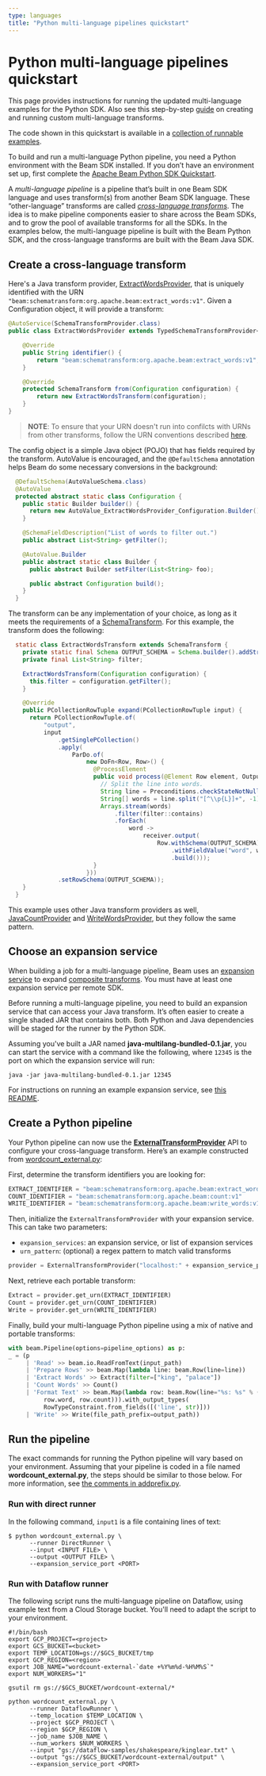 ```yaml
---
type: languages
title: "Python multi-language pipelines quickstart"
---
```

<!--
Licensed under the Apache License, Version 2.0 (the "License");
you may not use this file except in compliance with the License.
You may obtain a copy of the License at

http://www.apache.org/licenses/LICENSE-2.0

Unless required by applicable law or agreed to in writing, software
distributed under the License is distributed on an "AS IS" BASIS,
WITHOUT WARRANTIES OR CONDITIONS OF ANY KIND, either express or implied.
See the License for the specific language governing permissions and
limitations under the License.
-->

# Python multi-language pipelines quickstart

This page provides instructions for running the updated multi-language examples for the Python SDK. Also see this step-by-step [guide](python-custom-multi-language-pipelines-guide.md) on creating and running custom multi-language transforms.

The code shown in this quickstart is available in a [collection of runnable examples](https://github.com/apache/beam/tree/master/examples/multi-language).

To build and run a multi-language Python pipeline, you need a Python environment with the Beam SDK installed. If you don’t have an environment set up, first complete the [Apache Beam Python SDK Quickstart](/get-started/quickstart-py/).

A *multi-language pipeline* is a pipeline that’s built in one Beam SDK language and uses transform(s) from another Beam SDK language. These “other-language” transforms are called [*cross-language transforms*](../glossary.md#cross-language-transforms). The idea is to make pipeline components easier to share across the Beam SDKs, and to grow the pool of available transforms for all the SDKs. In the examples below, the multi-language pipeline is built with the Beam Python SDK, and the cross-language transforms are built with the Beam Java SDK.

## Create a cross-language transform

Here's a Java transform provider, [ExtractWordsProvider](https://github.com/apache/beam/blob/master/examples/multi-language/src/main/java/org/apache/beam/examples/multilanguage/schematransforms/ExtractWordsProvider.java), that is uniquely identified with the URN `"beam:schematransform:org.apache.beam:extract_words:v1"`. Given a Configuration object, it will provide a transform:

```java
@AutoService(SchemaTransformProvider.class)
public class ExtractWordsProvider extends TypedSchemaTransformProvider<Configuration> {

    @Override
    public String identifier() {
        return "beam:schematransform:org.apache.beam:extract_words:v1";
    }

    @Override
    protected SchemaTransform from(Configuration configuration) {
        return new ExtractWordsTransform(configuration);
    }
}
```
> **NOTE**: To ensure that your URN doesn't run into confilcts with URNs from other transforms, follow the URN conventions described [here](../programming-guide.md#1314-defining-a-urn).


The config object is a simple Java object (POJO) that has fields required by the transform. AutoValue is encouraged, and the `@DefaultSchema` annotation helps Beam do some necessary conversions in the background:
```java
  @DefaultSchema(AutoValueSchema.class)
  @AutoValue
  protected abstract static class Configuration {
    public static Builder builder() {
      return new AutoValue_ExtractWordsProvider_Configuration.Builder();
    }

    @SchemaFieldDescription("List of words to filter out.")
    public abstract List<String> getFilter();

    @AutoValue.Builder
    public abstract static class Builder {
      public abstract Builder setFilter(List<String> foo);

      public abstract Configuration build();
    }
  }
```

The transform can be any implementation of your choice, as long as it meets the requirements of a [SchemaTransform](../glossary.md#schematransform). For this example, the transform does the following:

```java
  static class ExtractWordsTransform extends SchemaTransform {
    private static final Schema OUTPUT_SCHEMA = Schema.builder().addStringField("word").build();
    private final List<String> filter;

    ExtractWordsTransform(Configuration configuration) {
      this.filter = configuration.getFilter();
    }

    @Override
    public PCollectionRowTuple expand(PCollectionRowTuple input) {
      return PCollectionRowTuple.of(
          "output",
          input
              .getSinglePCollection()
              .apply(
                  ParDo.of(
                      new DoFn<Row, Row>() {
                        @ProcessElement
                        public void process(@Element Row element, OutputReceiver<Row> receiver) {
                          // Split the line into words.
                          String line = Preconditions.checkStateNotNull(element.getString("line"));
                          String[] words = line.split("[^\\p{L}]+", -1);
                          Arrays.stream(words)
                              .filter(filter::contains)
                              .forEach(
                                  word ->
                                      receiver.output(
                                          Row.withSchema(OUTPUT_SCHEMA)
                                              .withFieldValue("word", word)
                                              .build()));
                        }
                      }))
              .setRowSchema(OUTPUT_SCHEMA));
    }
  }
```

This example uses other Java transform providers as well, [JavaCountProvider](https://github.com/apache/beam/blob/master/examples/multi-language/src/main/java/org/apache/beam/examples/multilanguage/schematransforms/JavaCountProvider.java) and [WriteWordsProvider](https://github.com/apache/beam/blob/master/examples/multi-language/src/main/java/org/apache/beam/examples/multilanguage/schematransforms/WriteWordsProvider.java), but they follow the same pattern.

## Choose an expansion service

When building a job for a multi-language pipeline, Beam uses an [expansion service](../glossary#expansion-service) to expand [composite transforms](../glossary#composite-transform). You must have at least one expansion service per remote SDK.

Before running a multi-language pipeline, you need to build an expansion service that can access your Java transform. It’s often easier to create a single shaded JAR that contains both. Both Python and Java dependencies will be staged for the runner by the Python SDK.

Assuming you've built a JAR named **java-multilang-bundled-0.1.jar**, you can start the service with a command like the following, where `12345` is the port on which the expansion service will run:

```
java -jar java-multilang-bundled-0.1.jar 12345
```

For instructions on running an example expansion service, see [this README](https://github.com/apache/beam/blob/master/examples/multi-language/README.md#instructions-for-running-the-pipelines).

## Create a Python pipeline

Your Python pipeline can now use the [**ExternalTransformProvider**](https://beam.apache.org/releases/pydoc/current/apache_beam.transforms.external_transform_provider.html#apache_beam.transforms.external_transform_provider.ExternalTransformProvider) API to configure your cross-language transform. Here’s an example constructed from [wordcount_external.py](https://github.com/apache/beam/blob/master/examples/multi-language/python/wordcount_external.py):

First, determine the transform identifiers you are looking for:

```python
EXTRACT_IDENTIFIER = "beam:schematransform:org.apache.beam:extract_words:v1"
COUNT_IDENTIFIER = "beam:schematransform:org.apache.beam:count:v1"
WRITE_IDENTIFIER = "beam:schematransform:org.apache.beam:write_words:v1"
```

Then, initialize the `ExternalTransformProvider` with your expansion service. This can take two parameters:

* `expansion_services`: an expansion service, or list of expansion services
* `urn_pattern`: (optional) a regex pattern to match valid transforms

```python
provider = ExternalTransformProvider("localhost:" + expansion_service_port)
```

Next, retrieve each portable transform:
```python
Extract = provider.get_urn(EXTRACT_IDENTIFIER)
Count = provider.get_urn(COUNT_IDENTIFIER)
Write = provider.get_urn(WRITE_IDENTIFIER)
```

Finally, build your multi-language Python pipeline using a mix of native and portable transforms:
```python
with beam.Pipeline(options=pipeline_options) as p:
_ = (p
     | 'Read' >> beam.io.ReadFromText(input_path)
     | 'Prepare Rows' >> beam.Map(lambda line: beam.Row(line=line))
     | 'Extract Words' >> Extract(filter=["king", "palace"])
     | 'Count Words' >> Count()
     | 'Format Text' >> beam.Map(lambda row: beam.Row(line="%s: %s" % (
          row.word, row.count))).with_output_types(
          RowTypeConstraint.from_fields([('line', str)]))
     | 'Write' >> Write(file_path_prefix=output_path))
```

## Run the pipeline

The exact commands for running the Python pipeline will vary based on your environment. Assuming that your pipeline is coded in a file named **wordcount_external.py**, the steps should be similar to those below. For more information, see [the comments in addprefix.py](https://github.com/apache/beam/blob/41d585f82b10195f758d14e3a54076ea1f05aa75/examples/multi-language/python/addprefix.py#L18-L40).

### Run with direct runner

In the following command, `input1` is a file containing lines of text:

```
$ python wordcount_external.py \
      --runner DirectRunner \
      --input <INPUT FILE> \
      --output <OUTPUT FILE> \
      --expansion_service_port <PORT>
```

### Run with Dataflow runner

The following script runs the multi-language pipeline on Dataflow, using example text from a Cloud Storage bucket. You'll need to adapt the script to your environment.

```
#!/bin/bash
export GCP_PROJECT=<project>
export GCS_BUCKET=<bucket>
export TEMP_LOCATION=gs://$GCS_BUCKET/tmp
export GCP_REGION=<region>
export JOB_NAME="wordcount-external-`date +%Y%m%d-%H%M%S`"
export NUM_WORKERS="1"

gsutil rm gs://$GCS_BUCKET/wordcount-external/*

python wordcount_external.py \
      --runner DataflowRunner \
      --temp_location $TEMP_LOCATION \
      --project $GCP_PROJECT \
      --region $GCP_REGION \
      --job_name $JOB_NAME \
      --num_workers $NUM_WORKERS \
      --input "gs://dataflow-samples/shakespeare/kinglear.txt" \
      --output "gs://$GCS_BUCKET/wordcount-external/output" \
      --expansion_service_port <PORT>
```
